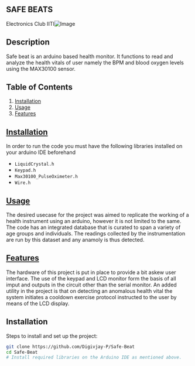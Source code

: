 ## SAFE BEATS

Electronics Club IITI![Image](https://github.com/user-attachments/assets/234352d5-e301-4e26-965a-c0740555825b)

## Description
Safe beat is an arduino based health monitor. It functions to read and analyze the health vitals of user namely the BPM and blood oxygen levels using the MAX30100 sensor. 
## Table of Contents 
1. [Installation](#installation)
2. [Usage](#usage)
3. [Features](#features)


## [Installation](#Installation)
In order to run the code you must have the following libraries installed on your arduino IDE beforehand 
- `LiquidCrystal.h`
- `Keypad.h`
- `Max30100_PulseOximeter.h`
- `Wire.h`

## [Usage](#Usage)
The desired usecase for the project was aimed to replicate the working of a health instrument using an arduino, however it is not limited to the same. The code has an integrated database that is curated to span a variety of age groups and individuals. The readings collected by the instrumentation are run by this dataset and any anamoly is thus detected.


## [Features](#features)
The hardware of this project is put in place to provide a bit askew user interface. The use of the keypad and LCD monitor form the basis of all imput and outputs in the circuit other than the serial monitor. An added utility in the project is that on detecting an anomalous health vital the system initiates a cooldown exercise protocol instructed to the user by means of the LCD display. 


## Installation
Steps to install and set up the project:
```bash
git clone https://github.com/Digivjay-P/Safe-Beat
cd Safe-Beat
# Install required libraries on the Arduino IDE as mentioned above.
